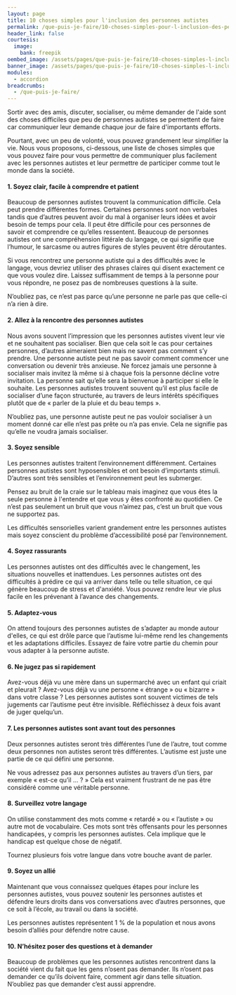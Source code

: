 ```yaml
---
layout: page
title: 10 choses simples pour l'inclusion des personnes autistes
permalink: /que-puis-je-faire/10-choses-simples-pour-l-inclusion-des-personnes-autistes
header_link: false
courtesis:
  image:
    bank: freepik
oembed_image: /assets/pages/que-puis-je-faire/10-choses-simples-l-inclusion-des-personnes-autistes/opengraph.jpg
banner_image: /assets/pages/que-puis-je-faire/10-choses-simples-l-inclusion-des-personnes-autistes/banner.jpg
modules:
  - accordion
breadcrumbs:
  - /que-puis-je-faire/
---
```


Sortir avec des amis, discuter, socialiser, ou même demander de l'aide
sont des choses difficiles que peu de personnes autistes se permettent de faire car communiquer leur demande chaque jour de faire
d'importants efforts.

Pourtant, avec un peu de volonté, vous pouvez grandement leur simplifier la vie. Nous vous proposons, ci-dessous, une liste de choses simples que vous pouvez faire pour vous permettre de communiquer plus facilement avec les personnes
autistes et leur permettre de participer comme tout le monde dans la société.

<amp-accordion animate expand-single-section disable-session-states>
 <section expanded>
  <h4 class="n"><span></span>1. Soyez clair, facile à comprendre et patient</h4>
  <div>
<p>Beaucoup de personnes autistes trouvent la communication difficile. Cela peut prendre différentes formes. Certaines personnes sont non verbales tandis que d’autres peuvent avoir du mal à organiser leurs idées et avoir besoin de temps pour cela. Il peut être difficile pour ces personnes de savoir et comprendre ce qu’elles ressentent.
Beaucoup de personnes autistes ont une compréhension littérale du langage, ce qui signifie que l’humour, le sarcasme ou autres figures de styles peuvent être déroutantes.</p>

<p>Si vous rencontrez une personne autiste qui a des difficultés avec le langage, vous devriez utiliser des phrases claires qui disent exactement ce que vous voulez dire.
Laissez suffisamment de temps à la personne pour vous répondre, ne posez pas de nombreuses questions à la suite.</P>

<p>N’oubliez pas, ce n’est pas parce qu’une personne ne parle pas que celle-ci n’a rien à dire.</p>
  </div>
 </section>
 <section>
  <h4 class="n"><span></span>2. Allez à la rencontre des personnes autistes</h4>
  <div>
<p>Nous avons souvent l’impression que les personnes autistes vivent leur vie et ne souhaitent pas socialiser.
Bien que cela soit le cas pour certaines personnes, d’autres aimeraient bien mais ne savent pas comment s’y prendre.
Une personne autiste peut ne pas savoir comment commencer une conversation ou devenir très anxieuse.
Ne forcez jamais une personne à socialiser mais invitez là même si à chaque fois la personne décline votre invitation.
La personne sait qu’elle sera la bienvenue à participer si elle le 
souhaite. Les personnes autistes trouvent souvent qu’il est plus facile de socialiser d’une façon structurée, au travers de leurs intérêts spécifiques plutôt que 
de «&nbsp;parler de la pluie et du beau temps&nbsp;».</p>

<p>N’oubliez pas, une personne autiste peut ne pas vouloir socialiser à un moment donné car elle n’est pas prête ou n’a pas envie.
Cela ne signifie pas qu’elle ne voudra jamais socialiser.</p>
  </div>
 </section>
 <section>
  <h4 class="n"><span></span>3. Soyez sensible</h4>
  <div>
<p>Les personnes autistes traitent l’environnement différemment.
Certaines personnes autistes sont hyposensibles et ont besoin d’importants stimuli. D’autres sont très sensibles et l’environnement peut les submerger.</p>

<p>Pensez au bruit de la craie sur le tableau mais imaginez que vous êtes la seule personne à l'entendre et que vous y êtes confronté au quotidien.
Ce n’est pas seulement un bruit que vous n’aimez pas, c’est un bruit que vous ne supportez pas.</p>

<p>Les difficultés sensorielles varient grandement entre les personnes autistes mais soyez conscient du problème d’accessibilité posé par l’environnement.</p>
  </div>
 </section>
 <section>
  <h4 class="n"><span></span>4. Soyez rassurants</h4>
  <div>
<p>Les personnes autistes ont des difficultés avec le changement, les situations nouvelles et inattendues.
Les personnes autistes ont des difficultés à prédire ce qui va arriver dans telle ou telle situation, ce qui génère beaucoup de stress et d'anxiété.
Vous pouvez rendre leur vie plus facile en les prévenant à l’avance des changements.</p>
  </div>
 </section>
 <section>
  <h4 class="n"><span></span>5. Adaptez-vous</h4>
  <div>
<p>On attend toujours des personnes autistes de s’adapter au monde autour
d'elles, ce qui est drôle parce que l’autisme lui-même rend les changements
et les adaptations difficiles.
Essayez de faire votre partie du chemin pour vous adapter à la personne autiste.</p>
  </div>
 </section>
 <section>
  <h4 class="n"><span></span>6. Ne jugez pas si rapidement</h4>
  <div>
<p>Avez-vous déjà vu une mère dans un supermarché avec un enfant qui criait et pleurait&nbsp;? Avez-vous déjà vu une personne «&nbsp;étrange&nbsp;»
ou «&nbsp;bizarre&nbsp;» dans votre classe&nbsp;?
Les personnes autistes sont souvent victimes de tels jugements car l’autisme peut être invisible. Réfléchissez à deux fois avant de juger quelqu’un.</p>
  </div>
 </section>
 <section>
  <h4 class="n"><span></span>7. Les personnes autistes sont avant tout des personnes</h4>
  <div>
<p>Deux personnes autistes seront très différentes l’une de l’autre, tout comme deux personnes non autistes seront très différentes. L’autisme est juste une partie de ce qui défini une personne.</p>

<p>Ne vous adressez pas aux personnes autistes au travers d’un tiers, par exemple «&nbsp;est-ce qu’il …&nbsp;?&nbsp;» Cela est vraiment frustrant de ne pas être considéré comme une véritable personne.</p>
  </div>
 </section>
 <section>
  <h4 class="n"><span></span>8. Surveillez votre langage</h4>
  <div>
<p>On utilise constamment des mots comme «&nbsp;retardé&nbsp;» ou «&nbsp;l’autiste&nbsp;» ou autre mot de vocabulaire. Ces mots sont très offensants
pour les personnes handicapées, y 
compris les personnes autistes. Cela implique que le handicap est quelque chose de négatif.</p>

<p>Tournez plusieurs fois votre langue dans votre bouche avant de parler.</p>
  </div>
 </section>
 <section>
  <h4 class="n"><span></span>9. Soyez un allié</h4>
  <div>
<p>Maintenant que vous connaissez quelques étapes pour inclure les personnes autistes, vous pouvez soutenir les personnes autistes et défendre leurs droits dans vos conversations avec d’autres personnes, que ce soit à l’école, au travail ou dans la société.

Les personnes autistes représentent 1&nbsp;% de la population et nous avons besoin d’alliés pour défendre notre cause.</p>
  </div>
 </section>
 <section>
  <h4 class="n"><span></span>10. N’hésitez poser des questions et à demander</h4>
  <div>
<p>Beaucoup de problèmes que les personnes autistes rencontrent dans la société vient du fait que les gens n’osent pas demander. Ils n’osent pas demander ce qu’ils doivent faire, comment agir dans telle situation. N’oubliez pas que demander c’est aussi apprendre.</p>
  </div>
 </section>
</amp-accordion>


